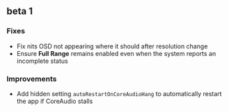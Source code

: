 ## beta 1

### Fixes

- Fix nits OSD not appearing where it should after resolution change
- Ensure **Full Range** remains enabled even when the system reports an incomplete status

### Improvements

- Add hidden setting `autoRestartOnCoreAudioHang` to automatically restart the app if CoreAudio stalls
